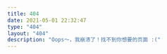 ```yaml
---
title: 404
date: 2021-05-01 22:32:47
type: "404"
layout: "404"
description: "Oops～，我崩溃了！找不到你想要的页面 :("
---
```

